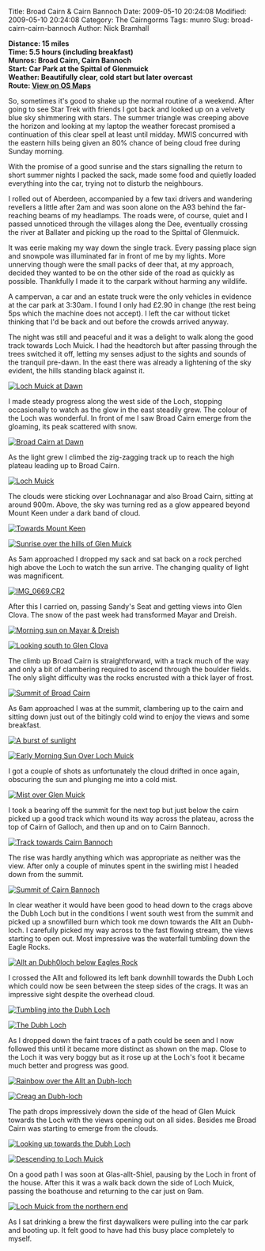Title: Broad Cairn & Cairn Bannoch
Date: 2009-05-10 20:24:08
Modified: 2009-05-10 20:24:08
Category: The Cairngorms
Tags: munro
Slug: broad-cairn-cairn-bannoch
Author: Nick Bramhall

**Distance: 15 miles  
Time: 5.5 hours (including breakfast)  
Munros: Broad Cairn, Cairn Bannoch  
Start: Car Park at the Spittal of Glenmuick  
Weather: Beautifully clear, cold start but later overcast  
Route:  [View on OS Maps](https://www.invertedworld.co.uk/hillwalking/hillwalk/320)**



So, sometimes it's good to shake up the normal routine of a weekend. After going to see Star Trek with friends I got back and looked up on a velvety blue sky shimmering with stars. The summer triangle was creeping above the horizon and looking at my laptop the weather forecast promised a continuation of this clear spell at least until midday. MWIS concurred with the eastern hills being given an 80% chance of being cloud free during Sunday morning.

<!--more-->

With the promise of a good sunrise and the stars signalling the return to short summer nights I packed the sack, made some food and quietly loaded everything into the car, trying not to disturb the neighbours. 



I rolled out of Aberdeen, accompanied by a few taxi drivers and wandering revellers a little after 2am and was soon alone on the A93 behind the far-reaching beams of my headlamps. The roads were, of course, quiet and I passed unnoticed through the villages along the Dee, eventually crossing the river at Ballater and picking up the road to the Spittal of Glenmuick.



It was eerie making my way down the single track. Every passing place sign and snowpole was illuminated far in front of me by my lights. More unnerving though were the small packs of deer that, at my approach, decided they wanted to be on the other side of the road as quickly as possible. Thankfully I made it to the carpark without harming any wildlife.



A campervan, a car and an estate truck were the only vehicles in evidence at the car park at 3:30am. I found I only had £2.90 in change (the rest being 5ps which the machine does not accept). I left the car without ticket thinking that I'd be back and out before the crowds arrived anyway.



The night was still and peaceful and it was a delight to walk along the good track towards Loch Muick. I had the headtorch but after passing through the trees switched it off, letting my senses adjust to the sights and sounds of the tranquil pre-dawn. In the east there was already a lightening of the sky evident, the hills standing black against it.



[![Loch Muick at Dawn](http://farm4.static.flickr.com/3555/3517504669_9767e77e73_b.jpg)](http://www.flickr.com/photos/53725815@N00/3517504669)



I made steady progress along the west side of the Loch, stopping occasionally to watch as the glow in the east steadily grew. The colour of the Loch was wonderful. In front of me I saw Broad Cairn emerge from the gloaming, its peak scattered with snow.



[![Broad Cairn at Dawn](http://farm4.static.flickr.com/3317/3518316420_409c653425_b.jpg)](http://www.flickr.com/photos/53725815@N00/3518316420)



As the light grew I climbed the zig-zagging track up to reach the high plateau leading up to Broad Cairn. 



[![Loch Muick](http://farm4.static.flickr.com/3395/3517514221_b658c2a77d_b.jpg)](http://www.flickr.com/photos/53725815@N00/3517514221)



The clouds were sticking over Lochnanagar and also Broad Cairn, sitting at around 900m. Above, the sky was turning red as a glow appeared beyond Mount Keen under a dark band of cloud.



[![Towards Mount Keen](http://farm4.static.flickr.com/3303/3518339254_011508e695_b.jpg)](http://www.flickr.com/photos/53725815@N00/3518339254)



[![Sunrise over the hills of Glen Muick](http://farm4.static.flickr.com/3625/3518379416_3f79f52b74_b.jpg)](http://www.flickr.com/photos/53725815@N00/3518379416)



As 5am approached I dropped my sack and sat back on a rock perched high above the Loch to watch the sun arrive. The changing quality of light was magnificent.



[![IMG_0669.CR2](http://farm4.static.flickr.com/3318/3518336690_3cdfdd2c77_b.jpg)](http://www.flickr.com/photos/53725815@N00/3518336690)



After this I carried on, passing Sandy's Seat and getting views into Glen Clova. The snow of the past week had transformed Mayar and Dreish.



[![Morning sun on Mayar & Dreish](http://farm4.static.flickr.com/3562/3518385860_3fb11ef450_b.jpg)](http://www.flickr.com/photos/53725815@N00/3518385860)



[![Looking south to Glen Clova](http://farm4.static.flickr.com/3626/3517575371_324e16aa1e_b.jpg)](http://www.flickr.com/photos/53725815@N00/3517575371)



The climb up Broad Cairn is straightforward, with a track much of the way and only a bit of clambering required to ascend through the boulder fields. The only slight difficulty was the rocks encrusted with a thick layer of frost.



[![Summit of Broad Cairn](http://farm4.static.flickr.com/3320/3517573819_a6e740d207_b.jpg)](http://www.flickr.com/photos/53725815@N00/3517573819)



As 6am approached I was at the summit, clambering up to the cairn and sitting down just out of the bitingly cold wind to enjoy the views and some breakfast. 



[![A burst of sunlight](http://farm4.static.flickr.com/3566/3517576921_6c9d20808a_b.jpg)](http://www.flickr.com/photos/53725815@N00/3517576921)



[![Early Morning Sun Over Loch Muick](http://farm4.static.flickr.com/3400/3518263372_85df1e1331_b.jpg)](http://www.flickr.com/photos/53725815@N00/3518263372)



I got a couple of shots as unfortunately the cloud drifted in once again, obscuring the sun and plunging me into a cold mist.



[![Mist over Glen Muick](http://farm4.static.flickr.com/3343/3518911150_30c5b377e9_b.jpg)](http://www.flickr.com/photos/53725815@N00/3518911150)



I took a bearing off the summit for the next top but just below the cairn picked up a good track which wound its way across the plateau, across the top of Cairn of Galloch, and then up and on to Cairn Bannoch.



[![Track towards Cairn Bannoch](http://farm4.static.flickr.com/3640/3518106269_760cd68d10_b.jpg)](http://www.flickr.com/photos/53725815@N00/3518106269)



The rise was hardly anything which was appropriate as neither was the view. After only a couple of minutes spent in the swirling mist I headed down from the summit. 



[![Summit of Cairn Bannoch](http://farm4.static.flickr.com/3341/3518110377_e036f844c0_b.jpg)](http://www.flickr.com/photos/53725815@N00/3518110377)



In clear weather it would have been good to head down to the crags above the Dubh Loch but in the conditions I went south west from the summit and picked up a snowfilled burn which took me down towards the Allt an Dubh-loch. I carefully picked my way across to the fast flowing stream, the views starting to open out. Most impressive was the waterfall tumbling down the Eagle Rocks.



[![Allt an Dubh0loch below Eagles Rock](http://farm4.static.flickr.com/3393/3518129927_ab0f843af8_b.jpg)](http://www.flickr.com/photos/53725815@N00/3518129927)



I crossed the Allt and followed its left bank downhill towards the Dubh Loch which could now be seen between the steep sides of the crags. It was an impressive sight despite the overhead cloud. 



[![Tumbling into the Dubh Loch](http://farm4.static.flickr.com/3656/3518141135_08666acb42_b.jpg)](http://www.flickr.com/photos/53725815@N00/3518141135)



[![The Dubh Loch](http://farm4.static.flickr.com/3312/3518150323_29ce74dd32_b.jpg)](http://www.flickr.com/photos/53725815@N00/3518150323)



As I dropped down the faint traces of a path could be seen and I now followed this until it became more distinct as shown on the map. Close to the Loch it was very boggy but as it rose up at the Loch's foot it became much better and progress was good.



[![Rainbow over the Allt an Dubh-loch](http://farm4.static.flickr.com/3592/3518211319_3b08b0f42d_b.jpg)](http://www.flickr.com/photos/53725815@N00/3518211319)



[![Creag an Dubh-loch](http://farm4.static.flickr.com/3626/3518216169_651917b799_b.jpg)](http://www.flickr.com/photos/53725815@N00/3518216169)



The path drops impressively down the side of the head of Glen Muick towards the Loch with the views opening out on all sides. Besides me Broad Cairn was starting to emerge from the clouds.



[![Looking up towards the Dubh Loch](http://farm4.static.flickr.com/3651/3518265539_2499437ae5_b.jpg)](http://www.flickr.com/photos/53725815@N00/3518265539)



[![Descending to Loch Muick](http://farm4.static.flickr.com/3404/3519090492_77626b99ff_b.jpg)](http://www.flickr.com/photos/53725815@N00/3519090492)



On a good path I was soon at Glas-allt-Shiel, pausing by the Loch in front of the house. After this it was a walk back down the side of Loch Muick, passing the boathouse and returning to the car just on 9am.



[![Loch Muick from the northern end](http://farm4.static.flickr.com/3578/3519145418_3b831b8c8c_b.jpg)](http://www.flickr.com/photos/53725815@N00/3519145418)



As I sat drinking a brew the first daywalkers were pulling into the car park and booting up. It felt good to have had this busy place completely to myself.


